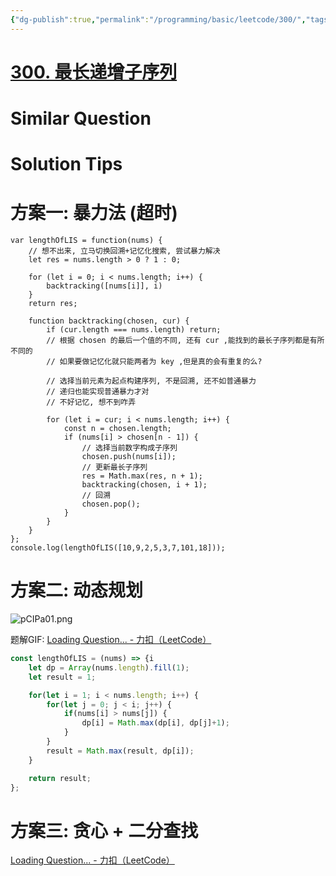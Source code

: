```yaml
---
{"dg-publish":true,"permalink":"/programming/basic/leetcode/300/","tags":["leetcode/dp","leetcode/sub/sequence","leetcode/greedy-algorithm","leetcode/binary-search","leetcode/unsolved"]}
---
```



# [300. 最长递增子序列](https://leetcode.cn/problems/longest-increasing-subsequence/)

# Similar Question

# Solution Tips

# 方案一: 暴力法 (超时)

```JS
var lengthOfLIS = function(nums) {
    // 想不出来, 立马切换回溯+记忆化搜索, 尝试暴力解决
    let res = nums.length > 0 ? 1 : 0;

    for (let i = 0; i < nums.length; i++) {
        backtracking([nums[i]], i)
    }
    return res;

    function backtracking(chosen, cur) {
        if (cur.length === nums.length) return;
        // 根据 chosen 的最后一个值的不同, 还有 cur ,能找到的最长子序列都是有所不同的
        // 如果要做记忆化就只能两者为 key ,但是真的会有重复的么?

        // 选择当前元素为起点构建序列, 不是回溯, 还不如普通暴力
        // 递归也能实现普通暴力才对
        // 不好记忆, 想不到咋弄

        for (let i = cur; i < nums.length; i++) {
            const n = chosen.length;
            if (nums[i] > chosen[n - 1]) {
                // 选择当前数字构成子序列
                chosen.push(nums[i]);
                // 更新最长子序列
                res = Math.max(res, n + 1);
                backtracking(chosen, i + 1);
                // 回溯
                chosen.pop();
            }
        }
    }
};
console.log(lengthOfLIS([10,9,2,5,3,7,101,18]));
```

# 方案二: 动态规划

![pCIPa01.png](https://s1.ax1x.com/2023/07/16/pCIPa01.png)

题解GIF: [Loading Question... - 力扣（LeetCode）](https://leetcode.cn/problems/longest-increasing-subsequence/solution/zui-chang-shang-sheng-zi-xu-lie-by-leetcode-soluti/)

```js
const lengthOfLIS = (nums) => {i
    let dp = Array(nums.length).fill(1);
    let result = 1;

    for(let i = 1; i < nums.length; i++) {
        for(let j = 0; j < i; j++) {
            if(nums[i] > nums[j]) {
                dp[i] = Math.max(dp[i], dp[j]+1);
            }
        }
        result = Math.max(result, dp[i]);
    }

    return result;
};
```

# 方案三: 贪心 + 二分查找

[Loading Question... - 力扣（LeetCode）](https://leetcode.cn/problems/longest-increasing-subsequence/solution/zui-chang-shang-sheng-zi-xu-lie-by-leetcode-soluti/)